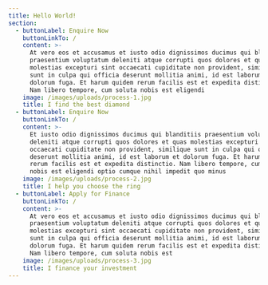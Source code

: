 ```yaml
---
title: Hello World!
section:
  - buttonLabel: Enquire Now
    buttonLinkTo: /
    content: >-
      At vero eos et accusamus et iusto odio dignissimos ducimus qui blanditiis
      praesentium voluptatum deleniti atque corrupti quos dolores et quas
      molestias excepturi sint occaecati cupiditate non provident, similique
      sunt in culpa qui officia deserunt mollitia animi, id est laborum et
      dolorum fuga. Et harum quidem rerum facilis est et expedita distinctio.
      Nam libero tempore, cum soluta nobis est eligendi
    image: /images/uploads/process-1.jpg
    title: I find the best diamond
  - buttonLabel: Enquire Now
    buttonLinkTo: /
    content: >-
      Et iusto odio dignissimos ducimus qui blanditiis praesentium voluptatum
      deleniti atque corrupti quos dolores et quas molestias excepturi sint
      occaecati cupiditate non provident, similique sunt in culpa qui officia
      deserunt mollitia animi, id est laborum et dolorum fuga. Et harum quidem
      rerum facilis est et expedita distinctio. Nam libero tempore, cum soluta
      nobis est eligendi optio cumque nihil impedit quo minus
    image: /images/uploads/process-2.jpg
    title: I help you choose the ring
  - buttonLabel: Apply for Finance
    buttonLinkTo: /
    content: >-
      At vero eos et accusamus et iusto odio dignissimos ducimus qui blanditiis
      praesentium voluptatum deleniti atque corrupti quos dolores et quas
      molestias excepturi sint occaecati cupiditate non provident, similique
      sunt in culpa qui officia deserunt mollitia animi, id est laborum et
      dolorum fuga. Et harum quidem rerum facilis est et expedita distinctio.
      Nam libero tempore, cum soluta nobis est
    image: /images/uploads/process-3.jpg
    title: I finance your investment
---
```


